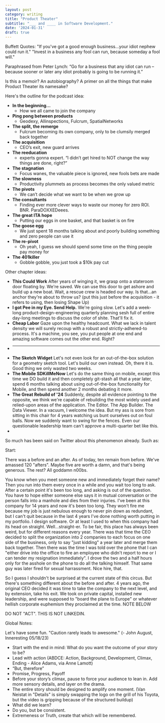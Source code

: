 ```yaml
---
layout: post
category: writing
title: "Product Theater"
subtitle: "___ and ____ in Software Development."
date: '2024-01-31'
draft: true
---
```


Buffett Quotes:
"If you've got a good enough business...your idiot nephew could run it."
"Invest in a business any fool can run, because someday a fool will."

Paraphrased from Peter Lynch:
“Go for a business that any idiot can run – because sooner or later any idiot probably is going to be running it.”



Is this a memoir? An autobiography? A primer on all the things that make Product Theater its namesake?

Here's the outline for the podcast idea:

- **In the beginning…**
    - How we all came to join the company
- **Ping pong between products**
    - Geodexy, Allinspections, Fulcrum, SpatialNetworks
- **The split, the remerge**
    - Fulcrum becoming its own company, only to be clumsily merged back together
- **The acquisition**
    - CEO’s exit, new guard arrives
- **The reeducation**
    - experts gonna expert. “I didn’t get hired to NOT change the way things are done, right?”
- **The stagnation**
    - Focus wanes, the valuable piece is ignored, new fools bets are made
- **The slowness**
    - Productivity plummets as process becomes the only valued metric
- **The pivots**
    - We can’t decide what we want to be when we grow up
- **The consultants**
    - Finding ever more clever ways to waste our money for zero ROI. BNR. ParaDOXXEDeees.
- **The great ITA hope**
    - Putting our eggs in one basket, and that basket is on fire
- **The goose egg**
    - We just spent 18 months talking about and poorly building something and zero people can use it
- **The re-pivot**
    - Oh yeah, I guess we should spend some time on the thing people pay money for
- **The 401killer**
    - Gobble gobble, you just took a $10k pay cut

Other chapter ideas:
- **This Could Work**
  After years of winging it, we grasp onto a stateroom door floating by. We're saved. We can use this door to get ashore and build up a new boat. Wait, a rescue crew is headed our way. Is that...an anchor they're about to throw us? (put this just before the acquisition - it refers to using, then losing Shape Up)
- **I got Pee in my Eye. Send Help.**
  We're going slow. Let's add a week-long product-design-engineering quarterly planning sesh full of entire day-long meetings to discuss the color of shite. That'll fix it.
- **Cheap Labor**
  Gaze upon the healthy headcount. What we lack in talent density we will surely recoup with a robust and strictly-adhered-to process. It's a machine, you see, you put people at one end and amazing software comes out the other end. Right?
- ****
- **The Sketch Widget**
  Let's not even look for an out-of-the-box solution for a geometry sketch tool. Let's build our own instead. Oh, there it is. Good thing we only wasted two weeks.
- **The Mobile SDKillMeNow**
  Let's do the same thing on mobile, except this time we DO build it and then completely git-stash all that a year later, spend 6 months talking about using out-of-the-box functionality for Mobile, and then spend another 2 months debating it more.
- **The Great Rebuild of '24**
  Suddenly, despite all evidence pointing to the opposite, we think we're capable of rebuilding the most widely used and relied-upon areas of the application. The Editor. The App Builder. The Data Viewer. In a vacuum, I welcome the idea. But my ass is sore from sitting in this chair for 4 years watching us bunt ourselves out on foul balls. Now we suddenly want to swing for the fences. Even our questionable leadership team can't approve a multi-quarter bet like this.
- 

So much has been said on Twitter about this phenomenon already. Such as:

<!-- Note for next time: Tweets go here. Find as many as you can, then start writing. You can always find more later. -->
<!-- Start with a few chapter outline versions? See what they would look like as Memoir vs. Primer - how would they differ? -->


Start:

There was a before and an after. As of today, ten remain from before. We've amassed 120 "afters". Maybe five are worth a damn, and that's being generous. The rest? All goddamn n00bs.

You know when you meet someone new and immediately forget their name? Then you run into them every once in a while and you wait too long to ask. After a certain point it's been too long, and asking is out of the question. You have to hope either someone else says it in mutual conversation or the person falls into a manhole and dies from their injuries. I've been at this company for 14 years and now it's been too long. They won't fire me because my job is just nebulous enough to never pin down as redundant, but I can't quit because in the last 4 years I've done nothing worth putting in my portfolio. I design software. Or at least I used to when this company had its head on straight. Well...straight-er. To be fair, this place has always been weird, but for different reasons every year. There was that time the CEO decided to split the organization into 2 companies to each focus on one side of the business, only to say "just kidding" a year later and merge them back together. Then there was the time I was told over the phone that I can "either drive into the office to fire an employee who didn't report to me or I can tender my resignation immediately". I drove the two and a half hours only for the asshole on the phone to do all the talking himself. That same guy was later fired for sexual harrassment. Nice hire, that.

So I guess I shouldn't be surprised at the current state of this circus. But there's something different about the before and after. 4 years ago, the original CEO decided it was time to take the company to the next level, and by extension, take his exit. We took on private capital, installed new leadership, and were supposed to "board the plane to Europe" or whatever hellish corporate euphemism they proclaimed at the time. NOTE BELOW

<!-- Note for next time: I'm not skeptical by nature, but at the allhands where this move was announced, my caution heavily outweighed my optimism. (talk next about what was supposed to happen: injection of HP into the existing machine. Then, how those dreams instantly, yet somehow very slowly evaporated) -->


DO NOT "ACT". THIS IS NOT LINKEDIN.

Global Notes:

Let's have some fun. "Caution rarely leads to awesome." (- John August, Inneresting 05/18/23)

- Start with the end in mind: What do you want the outcome of your story to be?
- Lead with action (ABDCE: Action, Background, Development, Climax, Ending - Alice Adams, via Anne Lamott)
- “But, therefore”
- Promise, Progress, Payoff
- Before your story’s climax, pause to force your audience to lean in. Add more sensory details, and layer on the drama.
- The entire story should be designed to amplify one moment. (Van Neistat in "Details" is simply swapping the logo on the grill of his Toyota, but the video is gripping because of the structured buildup)
- What did we learn?
- Do you, but be consistent.
- Extremeness or Truth, create that which will be remembered.